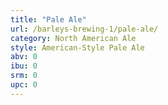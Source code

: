 ```yaml
---
title: "Pale Ale"
url: /barleys-brewing-1/pale-ale/
category: North American Ale
style: American-Style Pale Ale
abv: 0
ibu: 0
srm: 0
upc: 0
---
```


